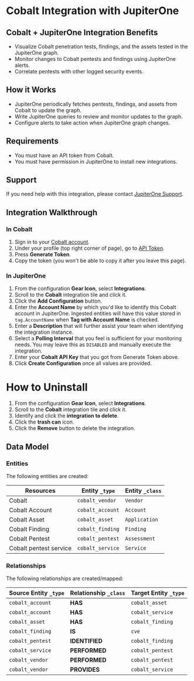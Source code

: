 # Cobalt Integration with JupiterOne

## Cobalt + JupiterOne Integration Benefits

- Visualize Cobalt penetration tests, findings, and the assets tested in the JupiterOne graph.
- Monitor changes to Cobalt pentests and findings using JupiterOne alerts.
- Correlate pentests with other logged security events.

## How it Works

- JupiterOne periodically fetches pentests, findings, and assets from Cobalt to
  update the graph.
- Write JupiterOne queries to review and monitor updates to the graph.
- Configure alerts to take action when JupiterOne graph changes.

## Requirements

- You must have an API token from Cobalt.
- You must have permission in JupiterOne to install new integrations.

## Support

If you need help with this integration, please contact
[JupiterOne Support](https://community.askj1.com).

## Integration Walkthrough

### In Cobalt

1. Sign in to your [Cobalt account](https://app.cobalt.io/users/sign_in).
2. Under your profile (top right corner of page), go to
   [API Token](https://app.cobalt.io/settings/api-token).
3. Press **Generate Token**.
4. Copy the token (you won't be able to copy it after you leave this page).

### In JupiterOne

1. From the configuration **Gear Icon**, select **Integrations**.
2. Scroll to the **Cobalt** integration tile and click it.
3. Click the **Add Configuration** button.
4. Enter the **Account Name** by which you'd like to identify this Cobalt
   account in JupiterOne. Ingested entities will have this value stored in
   `tag.AccountName` when **Tag with Account Name** is checked.
5. Enter a **Description** that will further assist your team when identifying
   the integration instance.
6. Select a **Polling Interval** that you feel is sufficient for your monitoring
   needs. You may leave this as `DISABLED` and manually execute the integration.
7. Enter your **Cobalt API Key** that you got from Generate Token above.
8. Click **Create Configuration** once all values are provided.

# How to Uninstall

1. From the configuration **Gear Icon**, select **Integrations**.
2. Scroll to the **Cobalt** integration tile and click it.
3. Identify and click the **integration to delete**.
4. Click the **trash can** icon.
5. Click the **Remove** button to delete the integration.

<!-- {J1_DOCUMENTATION_MARKER_START} -->
<!--
********************************************************************************
NOTE: ALL OF THE FOLLOWING DOCUMENTATION IS GENERATED USING THE
"j1-integration document" COMMAND. DO NOT EDIT BY HAND! PLEASE SEE THE DEVELOPER
DOCUMENTATION FOR USAGE INFORMATION:

https://github.com/JupiterOne/sdk/blob/master/docs/integrations/development.md
********************************************************************************
-->

## Data Model

### Entities

The following entities are created:

| Resources              | Entity `_type`   | Entity `_class` |
| ---------------------- | ---------------- | --------------- |
| Cobalt                 | `cobalt_vendor`  | `Vendor`        |
| Cobalt Account         | `cobalt_account` | `Account`       |
| Cobalt Asset           | `cobalt_asset`   | `Application`   |
| Cobalt Finding         | `cobalt_finding` | `Finding`       |
| Cobalt Pentest         | `cobalt_pentest` | `Assessment`    |
| Cobalt pentest service | `cobalt_service` | `Service`       |

### Relationships

The following relationships are created/mapped:

| Source Entity `_type` | Relationship `_class` | Target Entity `_type` |
| --------------------- | --------------------- | --------------------- |
| `cobalt_account`      | **HAS**               | `cobalt_asset`        |
| `cobalt_account`      | **HAS**               | `cobalt_service`      |
| `cobalt_asset`        | **HAS**               | `cobalt_finding`      |
| `cobalt_finding`      | **IS**                | `cve`                 |
| `cobalt_pentest`      | **IDENTIFIED**        | `cobalt_finding`      |
| `cobalt_service`      | **PERFORMED**         | `cobalt_pentest`      |
| `cobalt_vendor`       | **PERFORMED**         | `cobalt_pentest`      |
| `cobalt_vendor`       | **PROVIDES**          | `cobalt_service`      |

<!--
********************************************************************************
END OF GENERATED DOCUMENTATION AFTER BELOW MARKER
********************************************************************************
-->
<!-- {J1_DOCUMENTATION_MARKER_END} -->
